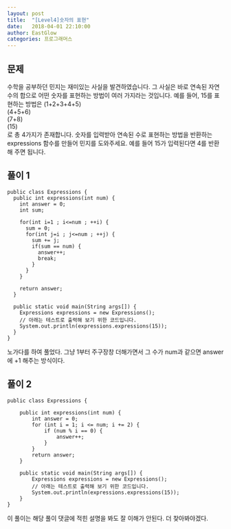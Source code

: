 ```yaml
---
layout: post
title:  "[Level4]숫자의 표현"
date:   2018-04-01 22:10:00
author: EastGlow
categories: 프로그래머스
---
```

## 문제

수학을 공부하던 민지는 재미있는 사실을 발견하였습니다. 그 사실은 바로 연속된 자연수의 합으로 어떤 숫자를 표현하는 방법이 여러 가지라는 것입니다. 예를 들어, 15를 표현하는 방법은
(1+2+3+4+5)  
(4+5+6)  
(7+8)  
(15)  
로 총 4가지가 존재합니다. 숫자를 입력받아 연속된 수로 표현하는 방법을 반환하는 expressions 함수를 만들어 민지를 도와주세요. 예를 들어 15가 입력된다면 4를 반환해 주면 됩니다.


## 풀이 1
~~~
public class Expressions {
  public int expressions(int num) {
    int answer = 0;
    int sum;
    
    for(int i=1 ; i<=num ; ++i) {
      sum = 0;
      for(int j=i ; j<=num ; ++j) {
        sum += j;
        if(sum == num) {
          answer++;
          break;
        }
      }
    }

    return answer;
  }

  public static void main(String args[]) {
    Expressions expressions = new Expressions();
    // 아래는 테스트로 출력해 보기 위한 코드입니다.
    System.out.println(expressions.expressions(15));
  }
}
~~~
노가다를 하여 풀었다. 그냥 1부터 주구장창 더해가면서 그 수가 num과 같으면 answer에 +1 해주는 방식이다.

## 풀이 2
~~~
public class Expressions {

    public int expressions(int num) {
        int answer = 0;
        for (int i = 1; i <= num; i += 2) {
            if (num % i == 0) {
                answer++;
            }
        }
        return answer;
    }

    public static void main(String args[]) {
        Expressions expressions = new Expressions();
        // 아래는 테스트로 출력해 보기 위한 코드입니다.
        System.out.println(expressions.expressions(15));
    }
}
~~~
이 풀이는 해당 풀이 댓글에 적힌 설명을 봐도 잘 이해가 안된다. 더 찾아봐야겠다.
